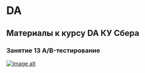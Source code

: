 # DA
## Материалы к курсу DA КУ Сбера 

### Занятие 13 A/B-тестирование

[![Image alt](https://github.com/piton1/DA/blob/main/AB.png)](https://github.com/piton1/DA/blob/Lesson_13/%D0%97%D0%B0%D0%BD%D1%8F%D1%82%D0%B8%D0%B5%2013v3.pdf)
